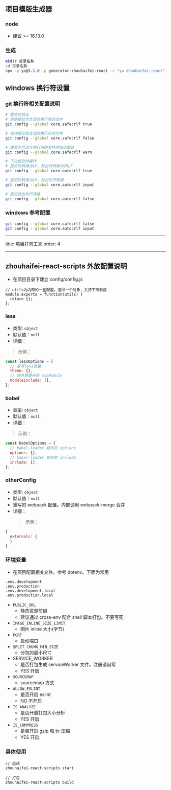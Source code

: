 ## 项目模版生成器

### node

- 建议 >= 16.13.0

### 生成

```bash
mkdir 目录名称
cd 目录名称
npx -p yo@3.1.0 -p generator-zhouhaifei-react -c "yo zhouhaifei-react"
```

## windows 换行符设置

### git 换行符相关配置说明

```bash
# 提交时验证
# 拒绝提交包含混合换行符的文件
git config --global core.safecrlf true

# 允许提交包含混合换行符的文件
git config --global core.safecrlf false

# 提交包含混合换行符的文件时给出警告
git config --global core.safecrlf warn

# 下拉提交时操作
# 提交时转换为LF，检出时转换为CRLF
git config --global core.autocrlf true

# 提交时转换为LF，检出时不转换
git config --global core.autocrlf input

# 提交检出均不转换
git config --global core.autocrlf false
```

### windows 参考配置

```bash
git config --global core.safecrlf false
git config --global core.autocrlf input
```

---

title: 项目打包工具 order: 4

---

## zhouhaifei-react-scripts 外放配置说明

- 在项目目录下建立 config/config.js

```
// utils为内部的一些配置。返回一个对象，支持下面参数
module.exports = function(utils) {
  return {};
};
```

### less

- 类型: `object`
- 默认值：`null`
- 详细：

> 示例：

```js
const lessOptions = {
  // 重写less变量
  theme: {},
  // 额外需要开启 cssModule
  moduleInclude: [],
};
```

### babel

- 类型: `object`
- 默认值：`null`
- 详细：

> 示例：

```js
const babelOptions = {
  // babel-loader 额外的 options
  options: {},
  // babel-loader 额外的 include
  include: [],
};
```

### otherConfig

- 类型: `object`
- 默认值：`null`
- 重写的 webpack 配置。内部调用 webpack-merge 合并
- 详细：
  > 示例：

```js
{
  externals: {
  }
}
```

### 环境变量

- 在项目配置相关文件。参考 dotenv。下面为常用

```
.env.development
.env.production
.env.development.local
.env.production.local
```

- `PUBLIC_URL`
  - 静态资源前缀
  - 建议通过 cross-env 配合 shell 脚本打包。不要写死
- `IMAGE_INLINE_SIZE_LIMIT`
  - 图片 inline 大小(字节)
- `PORT`
  - 启动端口
- `SPLIT_CHUNK_MIN_SIZE`
  - 分包的最小尺寸
- SERVICE_WORKER
  - 是否打包生成 serviceWorker 文件。注册请自写
  - YES 开启
- `SOURCEMAP`
  - sourcemap 方式
- `ALLOW_ESLINT`
  - 是否开启 eslint
  - NO 不开启
- `IS_ANALYZE`
  - 是否开启打包大小分析
  - YES 开启
- `IS_COMPRESS`
  - 是否开启 gzip 和 br 压缩
  - YES 开启

### 具体使用

```
// 启动
zhouhaifei-react-scripts start

// 打包
zhouhaifei-react-scripts build
```
